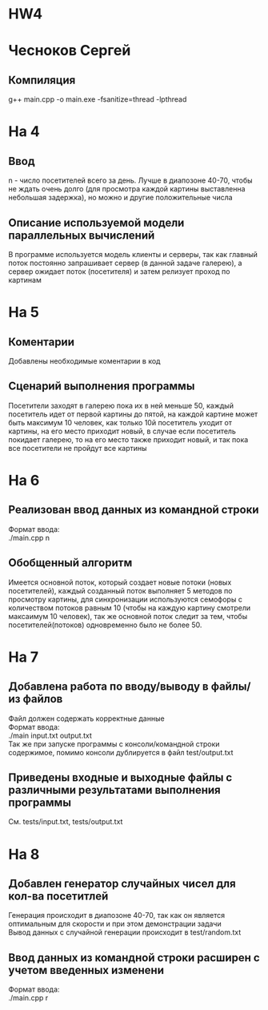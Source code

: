 # HW4
# Чесноков Сергей 
## Компиляция
g++ main.cpp -o main.exe -fsanitize=thread -lpthread  

# На 4
## Ввод
n - число посетителей всего за день. 
Лучше в диапозоне 40-70, чтобы не ждать очень долго (для просмотра каждой картины выставленна небольшая задержка), но можно и другие положительные числа
## Описание используемой модели параллельных вычислений
В программе используется модель клиенты и серверы, так как главный поток постоянно запрашивает сервер (в данной задаче галерею), а сервер ожидает поток (посетителя) и затем релизует проход по картинам 

# На 5
## Коментарии
Добавлены необходимые коментарии в код
## Сценарий выполнения программы
Посетители заходят в галерею пока их в ней меньше 50, каждый посетитель идет от первой картины до пятой, на каждой картине может быть максимум 10 человек, как только 10й посетитель уходит от картины, на его место приходит новый, в случае если посетитель покидает галерею, то на его место также приходит новый, и так пока все посетители не пройдут все картины

# На 6
## Реализован ввод данных из командной строки
Формат ввода:  
./main.cpp n
## Обобщенный алгоритм
Имеется основной поток, который создает новые потоки (новых посетителей), каждый созданный поток выполняет 5 методов по просмотру картины, для синхронизации используются семофоры с количеством потоков равным 10 (чтобы на каждую картину смотрели максаимум 10 человек), так же основной поток следит за тем, чтобы посетителей(потоков) одновременно было не более 50.

# На 7
## Добавлена работа по вводу/выводу в файлы/из файлов 
Файл должен содержать корректные данные   
Формат ввода:  
./main input.txt output.txt  
Так же при запуске программы с консоли/командной строки содержимое, помимо консоли дублируется в файл test/output.txt

## Приведены входные и выходные файлы с различными результатами выполнения программы
См. tests/input.txt, tests/output.txt 

# На 8
## Добавлен генератор случайных чисел для кол-ва посетитлей 
Генерация происходит в диапозоне 40-70, так как он является оптимальным для скорости и при этом демонстрации задачи  
Вывод данных с случайной генерации происходит в test/random.txt
## Ввод данных из командной строки расширен с учетом введенных изменени
Формат ввода:  
./main.cpp r
